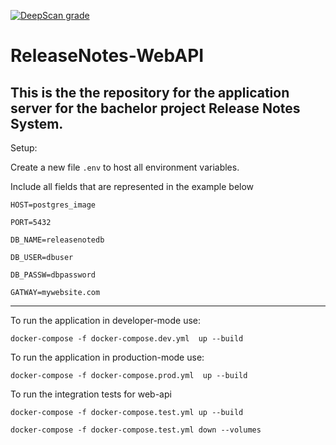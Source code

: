 [![DeepScan grade](https://deepscan.io/api/teams/8238/projects/10387/branches/143548/badge/grade.svg)](https://deepscan.io/dashboard#view=project&tid=8238&pid=10387&bid=143548)

# ReleaseNotes-WebAPI

This is the the repository for the application server for the bachelor
project Release Notes System.
---
Setup:

Create a new file `.env` to host all environment variables.

Include all fields that are represented in the example below

`HOST=postgres_image`

`PORT=5432`

`DB_NAME=releasenotedb`

`DB_USER=dbuser`

`DB_PASSW=dbpassword`

`GATWAY=mywebsite.com`

---
To run the application in developer-mode use:

`docker-compose -f docker-compose.dev.yml  up --build`

To run the application in production-mode use:

`docker-compose -f docker-compose.prod.yml  up --build`

To run the integration tests for web-api

`docker-compose -f docker-compose.test.yml up --build`

`docker-compose -f docker-compose.test.yml down --volumes`
